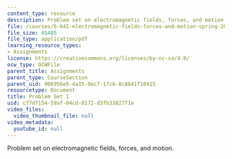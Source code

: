 ```yaml
---
content_type: resource
description: Problem set on electromagnetic fields, forces, and motion.
file: /courses/6-641-electromagnetic-fields-forces-and-motion-spring-2005/cf7d715459af04cd8172d3fb3382771e_ps1sp05.pdf
file_size: 45485
file_type: application/pdf
learning_resource_types:
- Assignments
license: https://creativecommons.org/licenses/by-nc-sa/4.0/
ocw_type: OCWFile
parent_title: Assignments
parent_type: CourseSection
parent_uid: 906956e5-4a15-8ec7-17c6-8c8641f10915
resourcetype: Document
title: Problem Set 1
uid: cf7d7154-59af-04cd-8172-d3fb3382771e
video_files:
  video_thumbnail_file: null
video_metadata:
  youtube_id: null
---
```

Problem set on electromagnetic fields, forces, and motion.